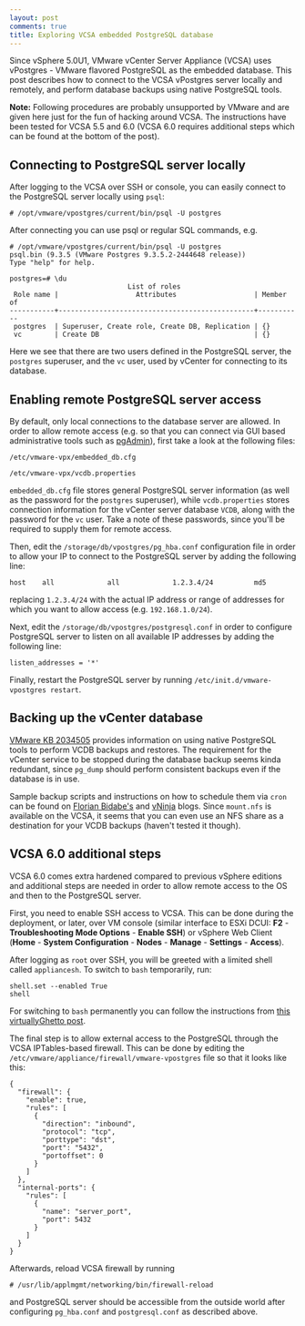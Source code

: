```yaml
---
layout: post
comments: true
title: Exploring VCSA embedded PostgreSQL database
---
```


Since vSphere 5.0U1, VMware vCenter Server Appliance (VCSA) uses vPostgres - VMware flavored PostgreSQL as the embedded database. This post describes how to connect to the VCSA vPostgres server locally and remotely, and perform database backups using native PostgreSQL tools.

__Note:__ Following procedures are probably unsupported by VMware and are given here just for the fun of hacking around VCSA. The instructions have been tested for VCSA 5.5 and 6.0 (VCSA 6.0 requires additional steps which can be found at the bottom of the post).

## Connecting to PostgreSQL server locally

After logging to the VCSA over SSH or console, you can easily connect to the PostgreSQL server locally using `psql`:

`# /opt/vmware/vpostgres/current/bin/psql -U postgres`

After connecting you can use psql or regular SQL commands, e.g.

```
# /opt/vmware/vpostgres/current/bin/psql -U postgres
psql.bin (9.3.5 (VMware Postgres 9.3.5.2-2444648 release))
Type "help" for help.

postgres=# \du
                             List of roles
 Role name |                   Attributes                   | Member of 
-----------+------------------------------------------------+-----------
 postgres  | Superuser, Create role, Create DB, Replication | {}
 vc        | Create DB                                      | {}
```

Here we see that there are two users defined in the PostgreSQL server, the `postgres` superuser, and the `vc` user, used by vCenter for connecting to its database.

## Enabling remote PostgreSQL server access

By default, only local connections to the database server are allowed. In order to allow remote access (e.g. so that you can connect via GUI based administrative tools such as [pgAdmin](http://www.pgadmin.org/)), first take a look at the following files:

`/etc/vmware-vpx/embedded_db.cfg`

`/etc/vmware-vpx/vcdb.properties`

`embedded_db.cfg` file stores general PostgreSQL server information (as well as the password for the `postgres` superuser), while `vcdb.properties` stores connection information for the vCenter server database `VCDB`, along with the password for the `vc` user. Take a note of these passwords, since you'll be required to supply them for remote access.

Then, edit the `/storage/db/vpostgres/pg_hba.conf` configuration file in order to allow your IP to connect to the PostgreSQL server by adding the following line:

```
host    all             all             1.2.3.4/24          md5
```

replacing `1.2.3.4/24` with the actual IP address or range of addresses for which you want to allow access (e.g. `192.168.1.0/24`).

Next, edit the `/storage/db/vpostgres/postgresql.conf` in order to configure PostgreSQL server to listen on all available IP addresses by adding the following line:

```
listen_addresses = '*'
```

Finally, restart the PostgreSQL server by running `/etc/init.d/vmware-vpostgres restart`.

## Backing up the vCenter database

[VMware KB 2034505](kb.vmware.com/kb/2034505) provides information on using native PostgreSQL tools to perform VCDB backups and restores. The requirement for the vCenter service to be stopped during the database backup seems kinda redundant, since `pg_dump` should perform consistent backups even if the database is in use.

Sample backup scripts and instructions on how to schedule them via `cron` can be found on [Florian Bidabe's](http://bidabe.zapto.org/?p=360) and [vNinja](http://vninja.net/virtualization/vpostgres-database-backup-vcsa-5-5/) blogs. Since `mount.nfs` is available on the VCSA, it seems that you can even use an NFS share as a destination for your VCDB backups (haven't tested it though).

## VCSA 6.0 additional steps

VCSA 6.0 comes extra hardened compared to previous vSphere editions and additional steps are needed in order to allow remote access to the OS and then to the PostgreSQL server.

First, you need to enable SSH access to VCSA. This can be done during the deployment, or later, over VM console (similar interface to ESXi DCUI: __F2__ - __Troubleshooting Mode Options__ - __Enable SSH__) or vSphere Web Client (__Home__ - __System Configuration__ - __Nodes__ - __Manage__ - __Settings__ - __Access__).

After logging as `root` over SSH, you will be greeted with a limited shell called `appliancesh`. To switch to `bash` temporarily, run:

```
shell.set --enabled True
shell
```

For switching to `bash`  permanently you can follow the instructions from [this virtuallyGhetto post](http://www.virtuallyghetto.com/2015/03/how-to-changedeploy-vcsa-6-0-with-default-bash-shell-vs-appliancesh.html).

The final step is to allow external access to the PostgreSQL through the VCSA IPTables-based firewall. This can be done by editing the `/etc/vmware/appliance/firewall/vmware-vpostgres` file so that it looks like this:

```
{
  "firewall": {
    "enable": true,
    "rules": [
      {
        "direction": "inbound",
        "protocol": "tcp",
        "porttype": "dst",
        "port": "5432",
        "portoffset": 0
      }
    ]
  },
  "internal-ports": {
    "rules": [
      {
        "name": "server_port",
        "port": 5432
      }
    ]
  }
}
```

Afterwards, reload VCSA firewall by running

`# /usr/lib/applmgmt/networking/bin/firewall-reload`

and PostgreSQL server should be accessible from the outside world after configuring `pg_hba.conf` and `postgresql.conf` as described above.